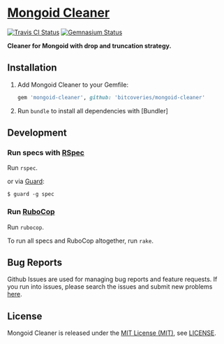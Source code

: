 [Mongoid Cleaner]
=================

[![Travis CI Status][Travis CI Status]][Travis CI]
[![Gemnasium Status][Gemnasium Status]][Gemnasium]

**Cleaner for Mongoid with drop and truncation strategy.**

Installation
------------

1. Add Mongoid Cleaner to your Gemfile:

    ```ruby
    gem 'mongoid-cleaner', github: 'bitcoveries/mongoid-cleaner'
    ```

2. Run `bundle` to install all dependencies with [Bundler]

Development
-----------

### Run specs with [RSpec]

Run `rspec`.

or via [Guard]:

```
$ guard -g spec
```

### Run [RuboCop]

Run `rubocop`.

To run all specs and RuboCop altogether, run `rake`.

Bug Reports
-----------

Github Issues are used for managing bug reports and feature requests. If you run into issues, please search the issues
and submit new problems [here].

License
-------

Mongoid Cleaner is released under the [MIT License (MIT)], see [LICENSE].

[Gemnasium]: https://gemnasium.com/bitaculous/mongoid-cleaner "Mongoid Cleaner at Gemnasium"
[Gemnasium Status]: https://img.shields.io/gemnasium/bitaculous/mongoid-cleaner.svg?style=flat "Gemnasium Status"
[Guard]: http://guardgem.org "A command line tool to easily handle events on file system modifications."
[here]: https://github.com/bitaculous/mongoid-cleaner/issues "Github Issues"
[LICENSE]: https://raw.githubusercontent.com/bitaculous/mongoid-cleaner/master/LICENSE "License"
[MIT License (MIT)]: http://opensource.org/licenses/MIT "The MIT License (MIT)"
[Mongoid Cleaner]: https://bitaculous.github.io/mongoid-cleaner/ "Cleaner for Mongoid with drop and truncation strategy."
[RSpec]: http://rspec.info "Behaviour Driven Development for Ruby"
[RuboCop]: https://github.com/bbatsov/rubocop "A Ruby static code analyzer, based on the community Ruby style guide."
[Travis CI]: https://travis-ci.org/bitaculous/mongoid-cleaner "Mongoid Cleaner at Travis CI"
[Travis CI Status]: https://img.shields.io/travis/bitaculous/mongoid-cleaner.svg?style=flat "Travis CI Status"